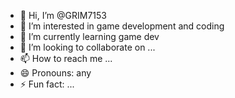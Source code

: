 - 👋 Hi, I’m @GRIM7153
- 👀 I’m interested in game development and coding
- 🌱 I’m currently learning game dev
- 💞️ I’m looking to collaborate on ...
- 📫 How to reach me ...
- 😄 Pronouns: any
- ⚡ Fun fact: ...

<!---
GRIM7153/GRIM7153 is a ✨ special ✨ repository because its `README.md` (this file) appears on your GitHub profile.
You can click the Preview link to take a look at your changes.
--->
